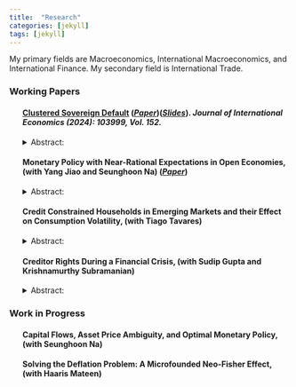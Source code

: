 ```yaml
---
title:  "Research"
categories: [jekyll]
tags: [jekyll]
---
```


<p>My primary fields are Macroeconomics, International Macroeconomics, and International Finance. My secondary field is  International Trade.
</p>


<h3 id="working-papers">Working Papers</h3>

<ul>
  <h4><a href="https://www.sciencedirect.com/science/article/pii/S0022199624001260" target="_blank"><b>Clustered Sovereign Default</b></a>
(<a href="https://s-anurag.github.io/files/ClusteredSovereignDefault_V-JIE_Accept.pdf" target="_blank"><em>Paper</em></a>)(<a href="https://s-anurag.github.io/files/JMP_Slides.pdf" target="_blank"><em>Slides</em></a>). <em>Journal of International Economics (2024): 103999, Vol. 152.</em></h4>
<details><summary>Abstract:</summary><p><font size="2">Clustered sovereign defaults are a recurring phenomenon. In order to understand the nature of shocks and the mechanism through which these shocks lead countries to clustered defaults, the paper starts with a joint estimation of the structural parameters driving the output process of 24 defaulting countries and a process for the world interest rate. The postulated output process includes transitory and permanent global components as well as transitory and permanent country-specific components. The paper then builds a sovereign default model augmented with financial frictions at the firm level. In spite of the fact that the shocks are estimated independently of the model or of default data, once fed into the model, they reproduce the clustered default of 1982, providing a joint validation of the model and the estimated driving forces. The model predicts that it is the global shocks to the transitory component of output that are most important in leading countries to default in clusters. Contrary to what is commonly believed, the Volcker interest-rate hike was not a determinant factor of the 1982 developing country debt crisis.</font></p></details>

</ul>


<ul>
  <h4><b>Monetary Policy with Near-Rational Expectations in Open Economies, (with Yang Jiao and Seunghoon Na)</b>
(<a href="https://s-anurag.github.io/files/JNS_Robust_AEJsubmit.pdf" target="_blank"><em>Paper</em></a>)</h4>
<details><summary>Abstract:</summary><p><font size="2">We investigate robustly optimal monetary policy in an open economy where private agents’ expectations are boundedly rational. The theoretical framework incorporates policymakers’ concerns regarding potentially distorted private expectations into a standard small open economy New Keynesian environment. The model predicts that following a cost-push shock, the optimal monetary policy calls for a slower response of domestic inflation and greater reaction in the initial response of the nominal exchange rate, as the central bank’s concerns about distorted expectations increase. We develop an algorithm to implement Bayesian inference using macroeconomic time series on Canada and Mexico and estimate the degree of distorted expectations from the rational expectations (RE) benchmark. Mexico exhibits a significant deviation from RE, whereas Canada shows a small deviation. The model with distorted expectations substantially outperforms the RE model for Mexico. It successfully predicts the historical path of the monetary policy rate and the high persistence of the inflation rate, demonstrating that robustly optimal monetary policy causes inertia in the inflation rate.</font></p></details>

</ul>





<ul>
  <h4><b>Credit Constrained Households in Emerging Markets and their Effect on Consumption Volatility, (with Tiago Tavares)</b>
<!--(<a href=".{{ site.baseurl }}/files/Paper2.pdf" target="_blank"><em>Draft</em></a>)--></h4>
<details><summary>Abstract:</summary><p><font size="2">In order to explain high consumption volatility and the ratio of consumption to output volatility, the key financial friction that has been considered in the literature is the interest rate shock to the economy. This paper builds a quantitative model by including hand to mouth consumers, which along with interest rate shock acts as the second financial friction. With the data from 18 rich, 25 poor and 32 emerging countries, the paper uses Bayesian estimation method to estimate the parameters of the RBC model with and without hand to mouth consumers for each country and looks at the importance of having hand to mouth consumers in the model. The paper finds that having hand-to-mouth consumers in the model increases the ratio of consumption to output volatility. The paper also finds that, on an average, the contribution of non-stationary shocks towards volatility of TFP is 34% for rich countries, 46% for emerging countries, and 50% for poor countries. The results are in contrast with previous research where some predicted TFP growth is driven primarily by non-stationary productivity shocks while others suggested a negligible role of non-stationary productivity shocks.</font></p></details>

</ul>



<ul>
  <h4><b>Creditor Rights During a Financial Crisis</b>, (with Sudip Gupta and Krishnamurthy Subramanian)</h4>
<!--- (<a href="{{ site.baseurl }}/files/Paper3.pdf" target="_blank"><em>Draft</em></a>) -->
<details><summary>Abstract:</summary><p><font size="2">Optimal debt contracts seek to balance ex-post control rights allocated to creditors against borrowers' need to secure financing ex-ante. Post a financial crisis that is accompanied by a recession, the likelihood of ex-post adverse outcomes increases while ex-ante financing opportunities dry up. What is the effect of this interplay on the control rights assumed by creditors during a financial crisis? We study this question by comparing covenants in bank loans issued before and after the financial crisis of 2008. We find that post the crisis: (i) covenants requiring provision of liquidity and those restricting leverage in the capital structure were more likely; (ii) covenants restricting capital expenditures and those related to borrower performance were less likely; and (iii) using difference-in-difference tests, we find that these differences were disproportionately more pronounced for loans taken for financial restructuring but not for other loans. We argue that post the financial crisis, loan contracts responded primarily to heightened risks of debt-equity conflicts stemming from asset substitution, illiquidity transformation and debt overhang. Finally, these differences in covenants have real effects by affecting the capital expenditures of firms. To our knowledge, ours is the first study to examine the effects of a financial crisis on creditor rights outside bankruptcy. Our study highlights another channel -- creditor rights outside bankruptcy -- through which the real effects of a financial crisis permeate through the economy.</font></p></details>


</ul>



<h3 id="work-in-progress">Work in Progress</h3>

<ul>
  <h4><b>Capital Flows, Asset Price Ambiguity, and Optimal Monetary Policy</b>, (with Seunghoon Na)</h4>
</ul>


<ul>
  <h4><b>Solving the Deflation Problem: A Microfounded Neo-Fisher Effect</b>, (with Haaris Mateen)</h4>
</ul>


<!---  Why some countries load more on global factors. Some graphs to correlate alphas with economic fundamentals -->
<!---  When UIP is violated, it is violated either because euler equation is violated or international risk sharing condition is violated. It is interesting to check which contribute ore to violation of UIP. This can be tested in data by looking at the effect on violations in NKPC and DIS. And then see if it is coming from euler equation or international risk sharing condition -->
<!---  Capital controls -->
